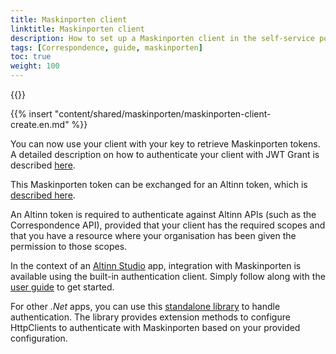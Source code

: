 ```yaml
---
title: Maskinporten client
linktitle: Maskinporten client
description: How to set up a Maskinporten client in the self-service portal
tags: [Correspondence, guide, maskinporten]
toc: true
weight: 100
---
```


{{<children />}}

{{% insert "content/shared/maskinporten/maskinporten-client-create.en.md" %}}

You can now use your client with your key to retrieve Maskinporten tokens. 
A detailed description on how to authenticate your client with JWT Grant is described [here](https://docs.digdir.no/docs/Maskinporten/maskinporten_guide_apikonsument).

This Maskinporten token can be exchanged for an Altinn token, which is [described here](/authentication/what-do-you-get/).

An Altinn token is required to authenticate against Altinn APIs (such as the Correspondence API), provided that your client has the required scopes and that you have a resource where your organisation has been given the permission to those scopes.

In the context of an [Altinn Studio](/altinn-studio) app, integration with Maskinporten is available using the built-in authentication client. Simply follow along with the [user guide](/altinn-studio/guides/integration/maskinporten) to get started.

For other _.Net_ apps, you can use this [standalone library](https://github.com/Altinn/altinn-apiclient-maskinporten) to handle authentication. The library provides extension methods to configure HttpClients to authenticate with Maskinporten based on your provided configuration.